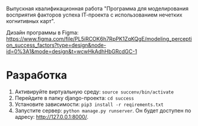 Выпускная квалификационная работа "Программа для моделирования восприятия факторов успеха IТ-проекта с использованием нечетких когнитивных карт".

Дизайн программы в Figma: https://www.figma.com/file/PL5iRCOK6h7RpPK1ZqKQgE/modeling_perception_success_factors?type=design&node-id=0%3A1&mode=design&t=wcwHkAdhHbGRcdGC-1

# Разработка
1. Активируйте виртуальную среду: `source succenv/bin/activate`
2. Перейдите в папку django-проекта: `cd success`
3. Установите зависимости: `pip3 install -r reqirements.txt`
4. Запустите сервер: `python manage.py runserver`. Он будет доступен по адресу: http://127.0.0.1:8000/.
